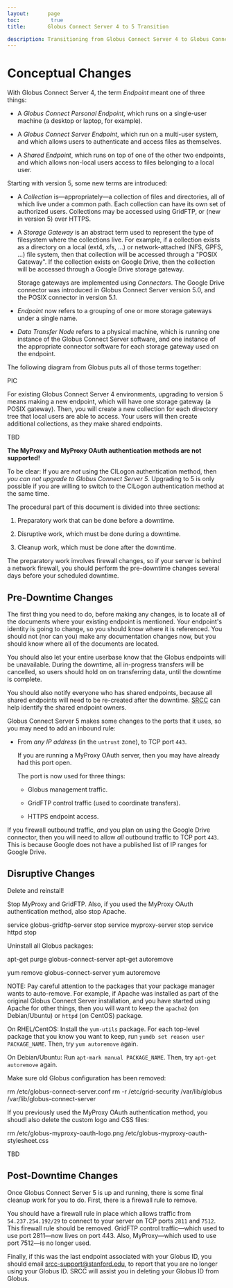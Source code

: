 ```yaml
---
layout:      page
toc:          true
title:       Globus Connect Server 4 to 5 Transition

description: Transitioning from Globus Connect Server 4 to Globus Connect Server 5
---
```


# Conceptual Changes

With Globus Connect Server 4, the term _Endpoint_ meant one of three things:

* A _Globus Connect Personal Endpoint_, which runs on a single-user machine (a
  desktop or laptop, for example).

* A _Globus Connect Server Endpoint_, which run on a multi-user system, and
  which allows users to authenticate and access files as themselves.

* A _Shared Endpoint_, which runs on top of one of the other two endpoints, and
  which allows non-local users access to files belonging to a local user.

Starting with version 5, some new terms are introduced:

* A _Collection_ is—appropriately—a collection of files and directories, all of
  which live under a common path.  Each collection can have its own set of
  authorized users.  Collections may be accessed using GridFTP, or (new in
  version 5) over HTTPS.

* A _Storage Gateway_ is an abstract term used to represent the type of
  filesystem where the collections live.  For example, if a collection exists
  as a directory on a local (ext4, xfs, …) or network-attached (NFS, GPFS, …)
  file system, then that collection will be accessed through a "POSIX Gateway".
  If the collection exists on Google Drive, then the collection will be
  accessed through a Google Drive storage gateway.

  Storage gateways are implemented using _Connectors_.  The Google Drive
  connector was introduced in Globus Connect Server version 5.0, and the POSIX
  connector in version 5.1.

* _Endpoint_ now refers to a grouping of one or more storage gateways under a
  single name.

* _Data Transfer Node_ refers to a physical machine, which is running one
  instance of the Globus Connect Server software, and one instance of the
  appropriate connector software for each storage gateway used on the endpoint.

The following diagram from Globus puts all of those terms together:

PIC

For existing Globus Connect Server 4 environments, upgrading to version 5 means
making a new endpoint, which will have one storage gateway (a POSIX gateway).
Then, you will create a new collection for each directory tree that local users
are able to access.  Your users will then create additional collections, as
they make shared endpoints.

TBD

**The MyProxy and MyProxy OAuth authentication methods are not supported!**

To be clear: If you are _not_ using the CILogon authentication method, then
_you can not upgrade to Globus Connect Server 5_.  Upgrading to 5 is only
possible if you are willing to switch to the CILogon authentication method at
the same time.

The procedural part of this document is divided into three sections:

1. Preparatory work that can be done before a downtime.

2. Disruptive work, which must be done during a downtime.

3. Cleanup work, which must be done after the downtime.

The preparatory work involves firewall changes, so if your server is behind a
network firewall, you should perform the pre-downtime changes several days
before your scheduled downtime.

## Pre-Downtime Changes

The first thing you need to do, before making any changes, is to locate all of
the documents where your existing endpoint is mentioned.  Your endpoint's
identity is going to change, so you should know where it is referenced.  You
should not (nor can you) make any documentation changes now, but you should
know where all of the documents are located.

You should also let your entire userbase know that the Globus endpoints will be
unavailable.  During the downtime, all in-progress transfers will be cancelled,
so users should hold on on transferring data, until the downtime is complete.

You should also notify everyone who has shared endpoints, because all shared
endpoints will need to be re-created after the downtime.
[SRCC](mailto:srcc-support@stanford.edu) can help identify the shared endpoint
owners.

Globus Connect Server 5 makes some changes to the ports that it uses, so you
may need to add an inbound rule:

* From _any IP address_ (in the `untrust` zone), to TCP port `443`.

  If you are running a MyProxy OAuth server, then you may have already had this
  port open.

  The port is now used for three things:

  * Globus management traffic.

  * GridFTP control traffic (used to coordinate transfers).

  * HTTPS endpoint access.

If you firewall outbound traffic, _and_ you plan on using the Google Drive
connector, then you will need to allow _all_ outbound traffic to TCP port
`443`.  This is because Google does not have a published list of IP ranges for
Google Drive.

## Disruptive Changes

Delete and reinstall!

Stop MyProxy and GridFTP.  Also, if you used the MyProxy OAuth authentication
method, also stop Apache.

service globus-gridftp-server stop
service myproxy-server stop
service httpd stop

Uninstall all Globus packages:

apt-get purge globus-connect-server
apt-get autoremove

yum remove globus-connect-server
yum autoremove

NOTE: Pay careful attention to the packages that your package manager wants to auto-remove.  For
example, if Apache was installed as part of the original Globus Connect Server
installation, and you have started using Apache for other things, then you will
want to keep the `apache2` (on Debian/Ubuntu) or `httpd` (on CentOS) package.

On RHEL/CentOS: Install the `yum-utils` package.  For each top-level package
that you know you want to keep, run `yumdb set reason user PACKAGE_NAME`.
Then, try `yum autoremove` again.

On Debian/Ubuntu: Run `apt-mark manual PACKAGE_NAME`.  Then, try `apt-get
autoremove` again.

Make sure old Globus configuration has been removed:

rm /etc/globus-connect-server.conf
rm -r /etc/grid-security /var/lib/globus /var/lib/globus-connect-server

If you previously used the MyProxy OAuth authentication method, you shoudl also
delete the custom logo and CSS files:

rm /etc/globus-myproxy-oauth-logo.png /etc/globus-myproxy-oauth-stylesheet.css

TBD

## Post-Downtime Changes

Once Globus Connect Server 5 is up and running, there is some final cleanup
work for you to do.  First, there is a firewall rule to remove.

You should have a firewall rule in place which allows traffic from
`54.237.254.192/29` to connect to your server on TCP ports `2811` and `7512`.
This firewall rule should be removed.  GridFTP control traffic—which used to
use port 2811—now lives on port 443.  Also, MyProxy—which used to use port
7512—is no longer used.

Finally, if this was the last endpoint associated with your Globus ID, you
should email [srcc-support@stanford.edu](mailto:srcc-support@stanford.edu), to
report that you are no longer using your Globus ID.  SRCC will assist you in
deleting your Globus ID from Globus.




